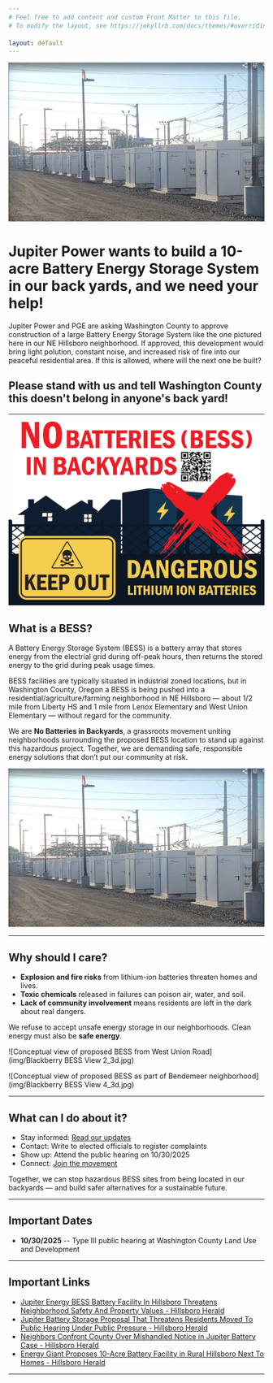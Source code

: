 ```yaml
---
# Feel free to add content and custom Front Matter to this file.
# To modify the layout, see https://jekyllrb.com/docs/themes/#overriding-theme-defaults

layout: default
---
```


<img class="img-left" src="./img/Hillsboro-Oregon-Battery-Storage.webp" alt="No Batteries in Backyards"/>

# Jupiter Power wants to build a 10-acre Battery Energy Storage System in our back yards, and we need your help!

Jupiter Power and PGE are asking Washington County to approve construction of a large Battery Energy Storage System like the one pictured here in our NE Hillsboro neighborhood.  If approved, this development would bring light polution, constant noise, and increased risk of fire into our peaceful residential area.  If this is allowed, where will the next one be built?

## Please stand with us and tell Washington County this doesn't belong in anyone's back yard!

---

<img class="img-left" src="./img/BESS_horizontal_graphic.png" alt="No Batteries in Backyards"/>

## What is a BESS?

A Battery Energy Storage System (BESS) is a battery array that stores energy from the electrial grid during off-peak hours, then returns the stored energy to the grid during peak usage times.

BESS facilities are typically situated in industrial zoned locations, but in Washington County, Oregon a BESS is being pushed into a residential/agriculture/farming neighborhood in NE Hillsboro — about 1/2 mile from Liberty HS and 1 mile from Lenox Elementary and West Union Elementary — without regard for the community.

We are **No Batteries in Backyards**, a grassroots movement uniting neighborhoods surrounding the proposed BESS location to stand up against this hazardous project. Together, we are demanding safe, responsible energy solutions that don’t put our community at risk.

![Battery Energy Storage System](img/Hillsboro-Oregon-Battery-Storage.webp)

---

## Why should I care?

- **Explosion and fire risks** from lithium-ion batteries threaten homes and lives.  
- **Toxic chemicals** released in failures can poison air, water, and soil.  
- **Lack of community involvement** means residents are left in the dark about real dangers.  

We refuse to accept unsafe energy storage in our neighborhoods. Clean energy must also be **safe energy**.

![Conceptual view of proposed BESS from West Union Road](img/Blackberry BESS View 2_3d.jpg)

![Conceptual view of proposed BESS as part of Bendemeer neighborhood](img/Blackberry BESS View 4_3d.jpg)

---

## What can I do about it?

- Stay informed: [Read our updates](/updates)
- Contact: Write to elected officials to register complaints
- Show up: Attend the public hearing on 10/30/2025  
- Connect: [Join the movement](/contact)

Together, we can stop hazardous BESS sites from being located in our backyards — and build safer alternatives for a sustainable future.

---

## Important Dates

- **10/30/2025** -- Type III public hearing at Washington County Land Use and Development

---

## Important Links
- [Jupiter Energy BESS Battery Facility In Hillsboro Threatens Neighborhood Safety And Property Values - Hillsboro Herald](https://hillsboroherald.com/jupiter-energy-bess-battery-facility-in-hillsboro-threatens-neighborhood-safety-and-property-values-2/)
- [Jupiter Battery Storage Proposal That Threatens Residents Moved To Public Hearing Under Public Pressure - Hillsboro Herald](https://hillsboroherald.com/jupiter-battery-storage-proposal-that-threatens-residents-moved-to-public-hearing-under-public-pressure/)
- [Neighbors Confront County Over Mishandled Notice in Jupiter Battery Case - Hillsboro Herald](https://hillsboroherald.com/neighbors-confront-county-over-mishandled-notice-in-jupiter-battery-case/)
- [Energy Giant Proposes 10-Acre Battery Facility in Rural Hillsboro Next To Homes - Hillsboro Herald](https://hillsboroherald.com/energy-giant-proposes-10-acre-battery-facility-in-rural-hillsboro-next-to-homes/)

---
